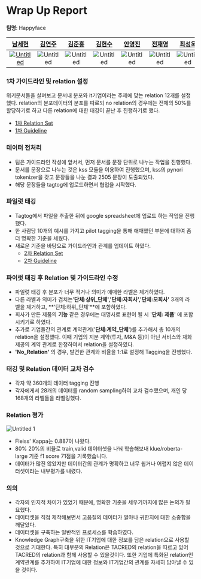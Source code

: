 # Wrap Up Report

**팀명**: Happyface

|[남세현](https://github.com/ntommy11)|[김연주](https://github.com/kimyeondu)|[김준홍](https://github.com/JoonHong-Kim)|[김현수](https://github.com/shawnhyeonsoo)|[안영진](https://github.com/snoop2head)|[전재영](https://github.com/hihellohowareyou)|[최성욱](https://github.com/jjonhwa)|
|:-:|:-:|:-:|:-:|:-:|:-:|:-:|
|[![Untitled](https://user-images.githubusercontent.com/30318926/142752785-e6f354d8-7654-42fa-b42a-a89fefcf196b.png)]((https://github.com/ntommy11))|![Untitled](https://user-images.githubusercontent.com/30318926/142752785-e6f354d8-7654-42fa-b42a-a89fefcf196b.png)|![Untitled](https://user-images.githubusercontent.com/30318926/142752785-e6f354d8-7654-42fa-b42a-a89fefcf196b.png)|![Untitled](https://user-images.githubusercontent.com/30318926/142752785-e6f354d8-7654-42fa-b42a-a89fefcf196b.png)|![Untitled](https://user-images.githubusercontent.com/30318926/142752785-e6f354d8-7654-42fa-b42a-a89fefcf196b.png)|![Untitled](https://user-images.githubusercontent.com/30318926/142752785-e6f354d8-7654-42fa-b42a-a89fefcf196b.png)|![Untitled](https://user-images.githubusercontent.com/30318926/142752785-e6f354d8-7654-42fa-b42a-a89fefcf196b.png)|





### 1차 가이드라인 및 relation 설정

위키문서들을 살펴보고 문서내 분포와 it기업이라는 주제에 맞는 relation 12개를 설정했다. relation의 분포데이터의 분포를 따르되 no relation의 경우에는 전체의 50%를 할당하기로 하고 다른 relation에 대한 태깅이 끝난 후 진행하기로 했다. 

- [1차 Relation Set](https://docs.google.com/spreadsheets/d/1Oe4dejSKRmDRLgY6ie6KXXqjOZ6LhIz-vt6tUgJoivk/edit#gid=0)
- [1차 Guideline](https://docs.google.com/document/d/1oaSh0cxbrqIAPlS_bkzaFi7RFQiiD5f-/edit)

### 데이터 전처리

- 팀은 가이드라인 작성에 앞서서, 먼저 문서를 문장 단위로 나누는 작업을 진행했다.
- 문서를 문장으로 나누는 것은 kss 모듈을 이용하여 진행했으며, kss의 pynori tokenizer을 갖고 문장들을 나눈 결과 2505 문장이 도출되었다.
- 해당 문장들을 tagtog에 업로드하면서 협업을 시작했다.

### 파일럿 태깅

- Tagtog에서 파일을 추출한 뒤에 google spreadsheet에 업로드 하는 작업을 진행했다.
- 한 사람당 10개의 예시를 가지고 pilot tagging을 통해 애매했던 부분에 대하여 좀더 명확한 기준을 세웠다.
- 새로운 기준을 바탕으로 가이드라인과 관계를 업데이트 하였다.
    - [2차 Relation Set](https://docs.google.com/spreadsheets/d/1SK54BaWppFaM_7jG3bQBan4AhrU7U_P5Ao2vs2i6t9w/edit#gid=0)
    - [2차 Guideline](https://docs.google.com/document/d/198zmOBEr5fVNm4-3_FXOkKFs3FHUSmzi/edit?rtpof=true)

### 파이럿 태깅 후 Relation 및 가이드라인 수정

- 파일럿 태깅 후 분포가 너무 적거나 의미가 애매한 라벨은 제거하였다.
- 다른 라벨과 의미가 겹치는'**단체:상위_단체','단체:자회사','단체:모회사'** 3개의 라벨을 제거하고, **'단체:하위_단체'**에 포함하였다.
- 회사가 만든 제품의 **기능** 같은 경우에는 대명사로 표현이 될 시 '**단체: 제품**' 에 포함시키기로 하였다.
- 추가로 기업들간의 관계로 계약관계('**단체:계약_단체**')를 추가해서 총 10개의 relation을 설정했다. 이때 기업의 지분 계약(투자, M&A 등)이 아닌 서비스와 재화 제공의 계약 관계로 한정하여서 relation을 설정하였다.
- **'No_Relation'** 의 경우, 발견한 관계와 비율을 1:1로 설정해 Tagging을 진행했다.

### 태깅 및 Relation 데이터 교차 검수

- 각자 약 360개의 데이터 tagging 진행
- 각자에게서 28개의 데이터를 random sampling하여 교차 검수했으며, 개인 당 168개의 라벨들을 라벨링했다.

### Relation 평가

![Untitled 1](https://user-images.githubusercontent.com/30318926/142752801-8846a35c-d332-4835-9f94-033a4578a95a.png)

- Fleiss' Kappa는 0.887이 나왔다.
- 80% 20%의 비율로 train,valid 데이터셋을 나눠 학습해보내 klue/roberta-large 기준 f1 score 71점을 기록했습니다.
- 데이터가 많진 않았지만 데이터간의 관계가 명확하고 너무 쉽거나 어렵지 않은 데이터셋이라는 내부평가를 내렸다.

### 의의

- 각자의 인지적 차이가 있었기 때문에, 명확한 기준을 세우기까지에 많은 논의가 필요했다.
- 데이터셋을 직접 제작해보면서 고품질의 데이터가 얼마나 귀한지에 대한 소중함을 깨달았다.
- 데이터셋을 구축하는 일반적인 프로세스를 학습하였다.
- Knowledge Graph구축을 위한 IT기업에 대한 정보를 담은 relation으로 사용할 것으로 기대한다. 특히 대부분의 Relation은 TACRED의 relation을 따르고 있어 TACRED의 relation과 함께 사용할 수 있을것이다. 또한 기업에 특화된 relation인 계약관계를 추가하여 IT기업에 대한 정보와 IT기업간의 관계를 자세히 담아낼 수 있을 것이다.
